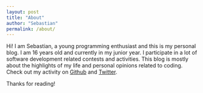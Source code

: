 ```yaml
---
layout: post
title: "About"
author: "Sebastian"
permalink: /about/
---
```


Hi! I am Sebastian, a young programming enthusiast and this is my personal 
blog. I am 16 years old and currently in my junior year. I participate in
a lot of software development related contests and activities.
This blog is mostly about the highlights of my life and personal opinions 
related to coding. Check out my activity on [Github](https://github.com/MalesSebastian) and [Twitter](https://twitter.com/SebiMales).

Thanks for reading!
